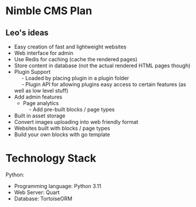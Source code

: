 # Nimble CMS Plan

## Leo's ideas
- Easy creation of fast and lightweight websites  
- Web interface for admin  
- Use Redis for caching (cache the rendered pages)  
- Store content in database (not the actual rendered HTML pages though)  
- Plugin Support  
     - Loaded by placing plugin in a plugin folder  
     - Plugin API for allowing plugins easy access to certain features (as   
well as low level stuff)  
- Add admin features  
    - Page analytics  
    - Add pre-built blocks / page types  
- Built in asset storage  
- Convert images uploading into web friendly format  
- Websites built with blocks / page types  
- Build your own blocks with go template

# Technology Stack
Python:
- Programming language: Python 3.11
- Web Server: Quart
- Database: TortoiseORM

